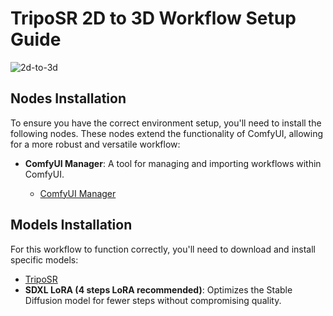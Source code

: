 # TripoSR 2D to 3D Workflow Setup Guide

![2d-to-3d](https://i.imgur.com/Jbld7mE.jpeg)

## Nodes Installation

To ensure you have the correct environment setup, you'll need to install the following nodes. These nodes extend the functionality of ComfyUI, allowing for a more robust and versatile workflow:

- **ComfyUI Manager**: A tool for managing and importing workflows within ComfyUI.

  - [ComfyUI Manager](https://github.com/ltdrdata/ComfyUI-Manager)

## Models Installation

For this workflow to function correctly, you'll need to download and install specific models:

  - [TripoSR](https://github.com/flowtyone/ComfyUI-Flowty-TripoSR)
- **SDXL LoRA (4 steps LoRA recommended)**: Optimizes the Stable Diffusion model for fewer steps without compromising quality.